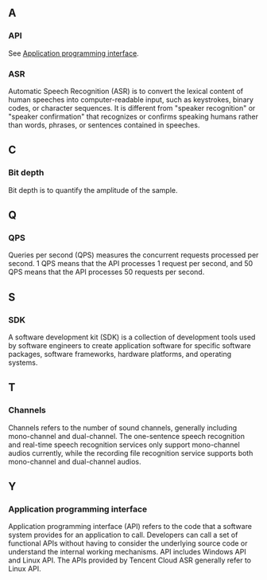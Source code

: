 ## A

### API
See [Application programming interface]().


### ASR
Automatic Speech Recognition (ASR) is to convert the lexical content of human speeches into computer-readable input, such as keystrokes, binary codes, or character sequences. It is different from "speaker recognition" or "speaker confirmation" that recognizes or confirms speaking humans rather than words, phrases, or sentences contained in speeches.

## C
### Bit depth
Bit depth is to quantify the amplitude of the sample.

## Q
### QPS
Queries per second (QPS) measures the concurrent requests processed per second. 1 QPS means that the API processes 1 request per second, and 50 QPS means that the API processes 50 requests per second.

## S
### SDK
A software development kit (SDK) is a collection of development tools used by software engineers to create application software for specific software packages, software frameworks, hardware platforms, and operating systems.

## T
### Channels
Channels refers to the number of sound channels, generally including mono-channel and dual-channel. The one-sentence speech recognition and real-time speech recognition services only support mono-channel audios currently, while the recording file recognition service supports both mono-channel and dual-channel audios.

## Y
### Application programming interface
Application programming interface (API) refers to the code that a software system provides for an application to call.
Developers can call a set of functional APIs without having to consider the underlying source code or understand the internal working mechanisms.
API includes Windows API and Linux API. The APIs provided by Tencent Cloud ASR generally refer to Linux API.